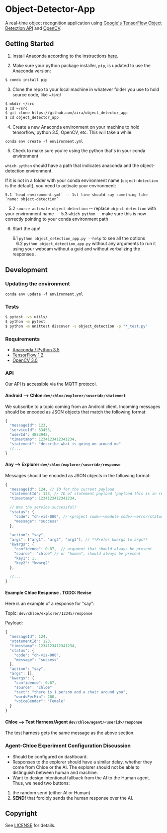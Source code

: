 # Object-Detector-App

A real-time object recognition application using [Google's TensorFlow Object Detection API](https://github.com/tensorflow/models/tree/master/research/object_detection) and [OpenCV](http://opencv.org/).

## Getting Started

1. Install Anaconda according to the instructions [here](https://docs.anaconda.com/anaconda/install/).

2. Make sure your python package installer, `pip`, is updated to use the Anaconda version:

```bash
$ conda install pip
```

3. Clone the repo to your local machine in whatever folder you use to hold source code, like ~/src/

```bash
$ mkdir ~/src
$ cd ~/src
$ git clone https://github.com/aira/object_detector_app
$ cd object_detector_app
```

4. Create a new Anaconda environment on your machine to hold tensorflow, python 3.5, OpenCV, etc. This will take a while:

`conda env create -f environment.yml`

5. Check to make sure you're using the python that's in your conda environment

`which python` should have a path that indicates anaconda and the object-detection environment.

If it is not in a folder with your conda environment name (`object-detection` is the default), you need to activate your environment:

    5.1 `head environment.yml` -- 1st line should say something like `name: object-detection`
    5.2 `source activate object-detection` -- replace `object-detection` with your environment name   
    5.3 `which python` -- make sure this is now correctly pointing to your conda environment path  

6. Start the app!

    6.1 `python object_detection_app.py --help` to see all the options   
    6.2 `python object_detection_app.py` without any arguments to run it using your webcam without a guid and without verbalizing the responses . 

## Development

### Updating the environment

`conda env update -f environment.yml`

### Tests

```bash
$ pytest -vs utils/
$ python -m pytest
$ python -m unittest discover -s object_detection -p "*_test.py"
```

### Requirements

- [Anaconda / Python 3.5](https://www.continuum.io/downloads)
- [TensorFlow 1.2](https://www.tensorflow.org/)
- [OpenCV 3.0](http://opencv.org/)

### API 

Our API is accessible via the MQTT protocol.

#### Android --> Chloe `dev/chloe/explorer/<userid>/statement`

We subscribe to a topic coming from an Android client. Incoming messages should be encoded as JSON objects that match
the following format: 

```javascript
{
  "messageId": 123,
  "serviceId": 53453,
  "userId": 4823942,
  "timestamp": 1234123412341234,
  "statement": "describe what is going on around me" 
  //...
}
```

#### Any --> Explorer `dev/chloe/explorer/<userid>/response`

Messages should be encoded as JSON objects in the following format: 

```javascript
{
  "messageId": 124, // ID for the current payload
  "statementId": 123, // ID of statement payload (payload this is in response to, see above)
  "timestamp": 1234123412341234,

  // Was the service successful?
  "status": {
    "code": "ch-vis-000", // <project code>-<module code>-<error/status code>
    "message": "success" 
  },
  
  "action": "say",
  "args": ["arg1", "arg2", "arg3"], // **Prefer kwargs to args**
  "kwargs": {
    "confidence": 0.87,  // argument that should always be present
    "source": "chloe" // or "human", should always be present
    "key1": 1,
    "key2": "kwarg2"
  },
  
  //...
}
```

#### Example Chloe Response . **TODO:** Revise

Here is an example of a response for "say":

Topic: `dev/chloe/explorer/12345/response`

Payload:

```javascript
{
  "messageId": 124, 
  "statementId": 123,
  "timestamp": 1234123412341234,
  "status": {
    "code": "ch-vis-000",
    "message": "success" 
  },
  "action": "say",
  "args": [], 
  "kwargs": {
    "confidence": 0.87,
    "source": "chloe"
    "text": "there is 1 person and a chair around you",
    "wordsPerMin": 200,
    "voiceGender": "Female"
  }
}
```

#### Chloe --> Test Harness/Agent `dev/chloe/agent/<userid>/response`

The test harness gets the same message as the above section.

### Agent-Chloe Experiment Configuration Discussion

* Should be configured on dashboard.  
* Responses to the explorer should have a similar delay, whether they come from Chloe or the AI. The explorer should not be able to distinguish between human and machine.  
* Want to design intentional fallback from the AI to the Human agent. Thus, we need two buttons:

1. the random send (either AI or Human)
2. **SEND!** that forcibly sends the human response over the AI.  

## Copyright

See [LICENSE](LICENSE) for details.

